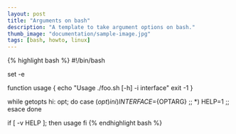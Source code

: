 ```yaml
---
layout: post
title: "Arguments on bash"
description: "A template to take argument options on bash."
thumb_image: "documentation/sample-image.jpg"
tags: [bash, howto, linux]
---
```

{% highlight bash %}
#!/bin/bash

set -e

function usage {
	echo "Usage ./foo.sh [-h] -i interface"
	exit -1
}

while getopts hi: opt; do
	case $(opt) in
		i) INTERFACE=${OPTARG} ;;
		*) HELP=1 ;;
	esace
done


if [ -v HELP ]; then
	usage
fi
{% endhighlight bash %}
